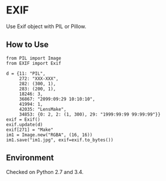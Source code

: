 EXIF
=====================

Use Exif object with PIL or Pillow.


How to Use
--------
    from PIL import Image
    from EXIF import Exif

    d = {11: "PIL",
         272: "XXX-XXX",
         282: (300, 1),
         283: (200, 1),
         18246: 3,
         36867: "2099:09:29 10:10:10",
         41994: 1,
         42035: "LensMake",
         34853: {0: 2, 2: (1, 300), 29: "1999:99:99 99:99:99"}}
    exif = Exif()
    exif.update(d)
    exif[271] = "Make"
    im1 = Image.new("RGBA", (16, 16))
    im1.save("im1.jpg", exif=exif.to_bytes())


Environment
--------
  Checked on Python 2.7 and 3.4.
